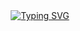 <div align="center">
  <a href="https://git.io/typing-svg">
    <img src="https://readme-typing-svg.herokuapp.com?font=Fira+Code&pause=1000&color=F7DB18&center=true&width=435&lines=RESUMINDO+CODES" alt="Typing SVG" />
  </a>
</div>
